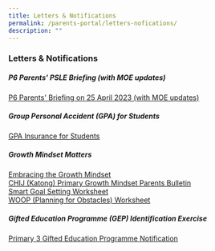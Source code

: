 ```yaml
---
title: Letters & Notifications
permalink: /parents-portal/letters-nofications/
description: ""
---
```

### Letters &amp; Notifications

##### **P6 Parents' PSLE Briefing (with MOE updates)**
	
[P6 Parents' Briefing on 25 April 2023 (with MOE updates)](/files/chijkcp%20p6%20parents%20briefing%2025%20april%202023%20(with%20moe%20updates).pdf)

##### **Group Personal Accident (GPA) for Students**

[GPA Insurance for Students](/files/group%20personal%20accident%20insurance%20for%20students%20-%20fact%20sheet%202023.pdf)


##### **Growth Mindset Matters** 

[Embracing the Growth Mindset]()<br>
[CHIJ (Katong) Primary Growth Mindset Parents Bulletin]()<br>
[Smart Goal Setting Worksheet]()<br>
[WOOP (Planning for Obstacles) Worksheet]()<br>

##### **Gifted Education Programme (GEP) Identification Exercise** 

[Primary 3 Gifted Education Programme Notification](/files/P3%20GEP%20NOTIFICATION%202023.pdf)